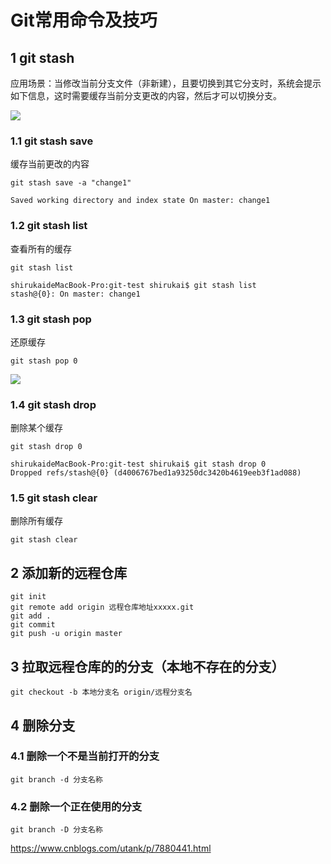 # Git常用命令及技巧

## 1 git stash

应用场景：当修改当前分支文件（非新建），且要切换到其它分支时，系统会提示如下信息，这时需要缓存当前分支更改的内容，然后才可以切换分支。

![](http://shirukai.gitee.io/images/856d10967c0c3697b3ac33a6120bf145.jpg)

### 1.1 git stash save

缓存当前更改的内容

```shell
git stash save -a "change1"
```

```
Saved working directory and index state On master: change1
```

### 1.2 git stash list

查看所有的缓存

```shell
git stash list
```

```
shirukaideMacBook-Pro:git-test shirukai$ git stash list
stash@{0}: On master: change1
```

### 1.3 git stash pop

还原缓存

```shell
git stash pop 0
```

![](http://shirukai.gitee.io/images/1fa403e9a5b4f96c491887e6a3d85959.jpg)

### 1.4 git stash drop

删除某个缓存

```shell
git stash drop 0
```

```
shirukaideMacBook-Pro:git-test shirukai$ git stash drop 0
Dropped refs/stash@{0} (d4006767bed1a93250dc3420b4619eeb3f1ad088)
```

### 1.5 git stash clear

删除所有缓存

```shell
git stash clear
```

## 2 添加新的远程仓库

```shell
git init
git remote add origin 远程仓库地址xxxxx.git
git add .
git commit
git push -u origin master
```



## 3 拉取远程仓库的的分支（本地不存在的分支）

```shell
git checkout -b 本地分支名 origin/远程分支名
```



## 4 删除分支

### 4.1 删除一个不是当前打开的分支

```shell
git branch -d 分支名称
```

### 4.2 删除一个正在使用的分支

```shell
git branch -D 分支名称
```



https://www.cnblogs.com/utank/p/7880441.html